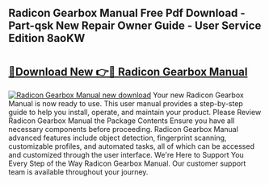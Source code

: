 ## Radicon Gearbox Manual Free Pdf Download - Part-qsk New Repair Owner Guide - User Service Edition 8aoKW

# <h2><a href="http://cf13175.oget.top/?id=Radicon+Gearbox+Manual">🔗Download New 👉🔴 Radicon Gearbox Manual</a></h2>

[![Radicon Gearbox Manual new download](https://i.imgur.com/5g1atiW.png)](http://cf13175.oget.top/?id=Radicon+Gearbox+Manual)
Your new Radicon Gearbox Manual is now ready to use. This user manual provides a step-by-step guide to help you install, operate, and maintain your product. Please Review Radicon Gearbox Manual the Package Contents Ensure you have all necessary components before proceeding. Radicon Gearbox Manual advanced features include object detection, fingerprint scanning, customizable profiles, and automated tasks, all of which can be accessed and customized through the user interface. We're Here to Support You Every Step of the Way Radicon Gearbox Manual. Our customer support team is available throughout your journey.
